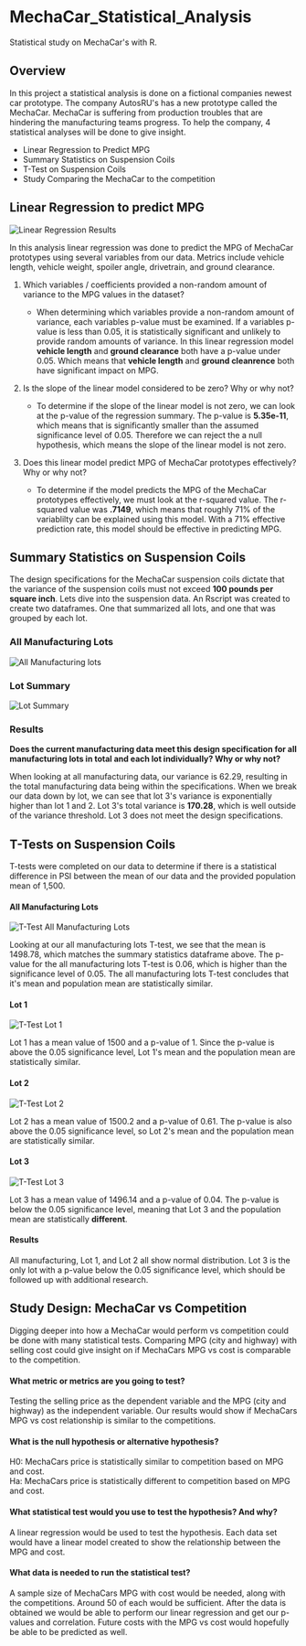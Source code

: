 # MechaCar_Statistical_Analysis
Statistical study on MechaCar's with R.

## Overview

In this project a statistical analysis is done on a fictional companies newest car prototype. The company AutosRU's has a new prototype called the MechaCar. MechaCar is suffering from production troubles that are hindering the manufacturing teams progress. To help the company, 4 statistical analyses will be done to give insight.

- Linear Regression to Predict MPG
- Summary Statistics on Suspension Coils
- T-Test on Suspension Coils
- Study Comparing the MechaCar to the competition

## Linear Regression to predict MPG

![Linear Regression Results](/Resources/MPG_Regression.PNG)

In this analysis linear regression was done to predict the MPG of MechaCar prototypes using several variables from our data. Metrics include vehicle length, vehicle weight, spoiler angle, drivetrain, and ground clearance.

1. Which variables / coefficients provided a non-random amount of variance to the MPG values in the dataset?

    - When determining which variables provide a non-random amount of variance, each variables p-value must be examined. If a variables p-value is less than 0.05, it is statistically significant and unlikely to provide random amounts of variance. In this linear regression model **vehicle length** and **ground clearance** both have a p-value under 0.05. Which means that **vehicle length** and **ground cleanrence** both have significant impact on MPG.

2. Is the slope of the linear model considered to be zero? Why or why not?

    - To determine if the slope of the linear model is not zero, we can look at the p-value of the regression summary. The p-value is **5.35e-11**, which means that is significantly smaller than the assumed significance level of 0.05. Therefore we can reject the a null hypothesis, which means the slope of the linear model is not zero.

3. Does this linear model predict MPG of MechaCar prototypes effectively? Why or why not?

    - To determine if the model predicts the MPG of the MechaCar prototypes effectively, we must look at the r-squared value. The r-squared value was **.7149**, which means that roughly 71% of the variablilty can be explained using this model. With a 71% effective prediction rate, this model should be effective in predicting MPG.

## Summary Statistics on Suspension Coils

The design specifications for the MechaCar suspension coils dictate that the variance of the suspension coils must not exceed **100 pounds per square inch**. Lets dive into the suspension data. An Rscript was created to create two dataframes. One that summarized all lots, and one that was grouped by each lot.

### All Manufacturing Lots
![All Manufacturing lots](/Resources/total_summary.PNG)

### Lot Summary
![Lot Summary](/Resources/lot_summary.PNG)

### Results

**Does the current manufacturing data meet this design specification for all manufacturing lots in total and each lot individually? Why or why not?**

When looking at all manufacturing data, our variance is 62.29, resulting in the total manufacturing data being within the specifications. When we break our data down by lot, we can see that lot 3's variance is exponentially higher than lot 1 and 2. Lot 3's total variance is **170.28**, which is well outside of the variance threshold. Lot 3 does not meet the design specifications. 

## T-Tests on Suspension Coils

T-tests were completed on our data to determine if there is a statistical difference in PSI between the mean of our data and the provided population mean of 1,500.

#### All Manufacturing Lots
![T-Test All Manufacturing Lots](/Resources/T-test_all.PNG)

Looking at our all manufacturing lots T-test, we see that the mean is 1498.78, which matches the summary statistics dataframe above. The p-value for the all manufacturing lots T-test is 0.06, which is higher than the significance level of 0.05. The all manufacturing lots T-test concludes that it's mean and population mean are statistically similar.

#### Lot 1
![T-Test Lot 1](/Resources/T-test_lot1.PNG)

Lot 1 has a mean value of 1500 and a p-value of 1. Since the p-value is above the 0.05 significance level, Lot 1's mean and the population mean are statistically similar.

#### Lot 2
![T-Test Lot 2](/Resources/T-test_lot2.PNG)

Lot 2 has a mean value of 1500.2 and a p-value of 0.61. The p-value is also above the 0.05 significance level, so Lot 2's mean and the population mean are statistically similar.

#### Lot 3
![T-Test Lot 3](/Resources/T-test_lot3.PNG)

Lot 3 has a mean value of 1496.14 and a p-value of 0.04. The p-value is below the 0.05 significance level, meaning that Lot 3 and the population mean are statistically **different**.

#### Results

All manufacturing, Lot 1, and Lot 2 all show normal distribution. Lot 3 is the only lot with a p-value below the 0.05 significance level, which should be followed up with additional research. 

## Study Design: MechaCar vs Competition

Digging deeper into how a MechaCar would perform vs competition could be done with many statistical tests. Comparing MPG (city and highway) with selling cost could give insight on if MechaCars MPG vs cost is comparable to the competition.

#### What metric or metrics are you going to test?

Testing the selling price as the dependent variable and the MPG (city and highway) as the independent variable. Our results would show if MechaCars MPG vs cost relationship is similar to the competitions.

#### What is the null hypothesis or alternative hypothesis?

H0: MechaCars price is statistically similar to competition based on MPG and cost. <br>
Ha: MechaCars price is statistically different to competition based on MPG and cost.

#### What statistical test would you use to test the hypothesis? And why?

A linear regression would be used to test the hypothesis. Each data set would have a linear model created to show the relationship between the MPG and cost.

#### What data is needed to run the statistical test?

A sample size of MechaCars MPG with cost would be needed, along with the competitions. Around 50 of each would be sufficient. After the data is obtained we would be able to perform our linear regression and get our p-values and correlation. Future costs with the MPG vs cost would hopefully be able to be predicted as well.